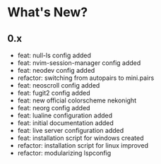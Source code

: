 # What's New?

## 0.x

- feat: null-ls config added 
- feat: nvim-session-manager config added 
- feat: neodev config added 
- refactor: switching from autopairs to mini.pairs
- feat: neoscroll config added 
- feat: fugit2 config added  
- feat: new official colorscheme nekonight 
- feat: neorg config added 
- feat: lualine configuration added 
- feat: initial documentation added 
- feat: live server configuration added 
- feat: installation script for windows created
- refactor: installation script for linux improved
- refactor: modularizing lspconfig

